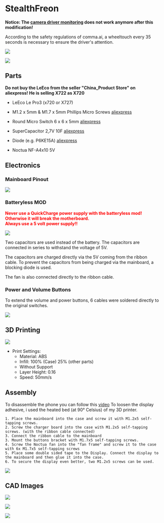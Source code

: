 # StealthFreon
****Notice: The [camera driver monitoring](https://github.com/openpilot-community/documentation/blob/master/driving/driver-monitoring.md) does not work anymore after this modification!****

According to the safety regulations of comma.ai, a wheeltouch every 35 seconds is necessary to ensure the driver's attention.

![](./images/final_1.jpg)

![](./images/final_2.jpg)

## Parts

<b>Do not buy the LeEco from the seller "China_Product Store" on aliexpress! He is selling X722 as X720</b>

- LeEco Le Pro3 (x720 or X727)

- M1.2 x 5mm & M1.7 x 5mm Phillips Micro Screws
[aliexpress](https://de.aliexpress.com/item/1005001348418355.html)

- Round Micro Switch  6 x 6 x 5mm
[aliexpress](https://de.aliexpress.com/item/33009771181.html)

- SuperCapacitor 2,7V 10F
[aliexpress](https://www.aliexpress.com/item/1005003123401368.html)

- Diode (e.g. P6KE15A)
[aliexpress](https://www.aliexpress.com/item/32407070026.html)

- Noctua NF-A4x10 5V

## Electronics

### Mainboard Pinout

![](./images/mainboard_pinout.png)

### Batteryless MOD

****<span style="color:red"><b>Never use a QuickCharge power supply with the batteryless mod! Otherwise it will break the motherboard. <br> Always use a 5 volt power supply!!</b></span>****

![](./images/battless_wiring.png)

Two capacitors are used instead of the battery. The capacitors are connected in series to withstand the voltage of 5V.

The capacitors are charged directly via the 5V coming from the ribbon cable.
To prevent the capacitors from being charged via the mainboard, a blocking diode is used.

The fan is also connected directly to the ribbon cable.

### Power and Volume Buttons
To extend the volume and power buttons, 6 cables were soldered directly to the original switches.

![](./images/button_extend.png)

## 3D Printing

![](./images/slicer_case.png)

- Print Settings:
  - Material: ABS
  - Infill: 100% (Case) 25% (other parts)
  - Without Support
  - Layer Height: 0.16
  - Speed: 50mm/s

## Assembly

To disassemble the phone you can follow this [video](https://www.youtube.com/watch?v=Au_gIYhe4k8)
To loosen the display adhesive, i used the heated bed (at 90° Celsius) of my 3D printer.

    1. Place the mainboard into the case and screw it with M1.2x5 self-tapping screws.
    2. Screw the charger board into the case with M1.2x5 self-tapping screws. (with the ribbon cable connected)
    3. Connect the ribbon cable to the mainboard
    3. Mount the buttons bracket with M1.7x5 self-tapping screws.
    4. Screw the Noctua fan into the "fan frame" and screw it to the case with 6x M1.7x5 self-tapping screws
    5. Place some double sided tape to the Display. Connect the display to the mainboard and then glue it into the case.
    6. To secure the display even better, two M1.2x5 screws can be used.

![](./images/display_screws.png)

## CAD Images

![](./images/cad_case.png)

![](./images/cad_fan.png)

![](./images/cad_display.png)

